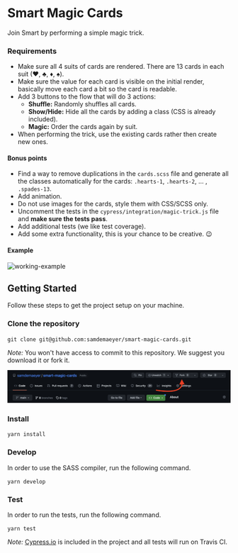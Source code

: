# Smart Magic Cards

Join Smart by performing a simple magic trick.

### Requirements

- Make sure all 4 suits of cards are rendered. There are 13 cards in each suit (♥, ♣, ♦, ♠).
- Make sure the value for each card is visible on the initial render, basically move each card a bit so the card is readable.
- Add 3 buttons to the flow that will do 3 actions:
  - **Shuffle:** Randomly shuffles all cards.
  - **Show/Hide:** Hide all the cards by adding a class (CSS is already included).
  - **Magic:** Order the cards again by suit.
- When performing the trick, use the existing cards rather then create new ones.

#### Bonus points

- Find a way to remove duplications in the `cards.scss` file and generate all the classes automatically for the cards: `.hearts-1`, `.hearts-2`, ... , `.spades-13`.
- Add animation.
- Do not use images for the cards, style them with CSS/SCSS only.
- Uncomment the tests in the `cypress/integration/magic-trick.js` file and **make sure the tests pass**.
- Add additional tests (we like test coverage).
- Add some extra functionality, this is your chance to be creative. 😉

#### Example

<img src="assets/working-example.gif" alt="working-example">

## Getting Started

Follow these steps to get the project setup on your machine.

### Clone the repository

```
git clone git@github.com:samdemaeyer/smart-magic-cards.git
```

_Note:_ You won't have access to commit to this repository. We suggest you download it or fork it.

<img src="assets/fork-example.png" alt="working-example" width="800">

### Install

```
yarn install
```

### Develop

In order to use the SASS compiler, run the following command.

```
yarn develop
```

### Test

In order to run the tests, run the following command.

```
yarn test
```

_Note:_ [Cypress.io](https://www.cypress.io/) is included in the project and all tests will run on Travis CI.
